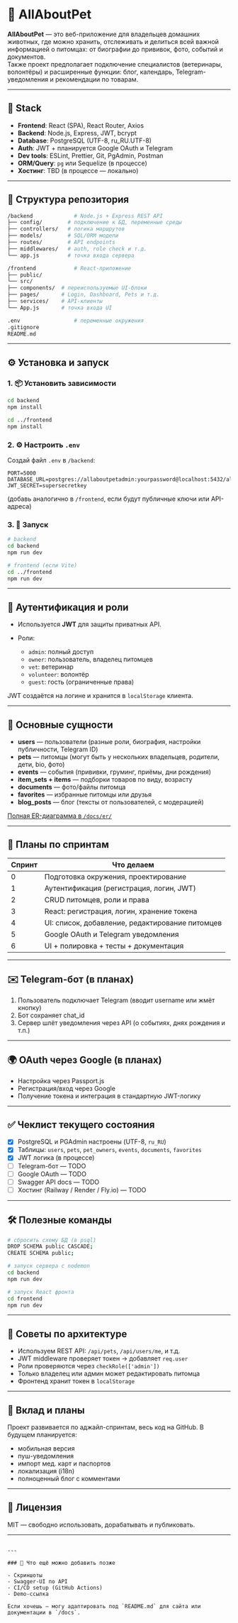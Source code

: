 # 🐾 AllAboutPet

**AllAboutPet** — это веб-приложение для владельцев домашних животных, где можно хранить, отслеживать и делиться всей важной информацией о питомцах: от биографии до прививок, фото, событий и документов.  
Также проект предполагает подключение специалистов (ветеринары, волонтёры) и расширенные функции: блог, календарь, Telegram-уведомления и рекомендации по товарам.

---

## 🚀 Stack

- **Frontend**: React (SPA), React Router, Axios
- **Backend**: Node.js, Express, JWT, bcrypt
- **Database**: PostgreSQL (UTF-8, ru_RU.UTF-8)
- **Auth**: JWT + планируется Google OAuth и Telegram
- **Dev tools**: ESLint, Prettier, Git, PgAdmin, Postman
- **ORM/Query**: `pg` или Sequelize (в процессе)
- **Хостинг**: TBD (в процессе — локально)

---

## 📁 Структура репозитория

``` bash
/backend             # Node.js + Express REST API
├── config/        # подключение к БД, переменные среды
├── controllers/   # логика маршрутов
├── models/        # SQL/ORM модели
├── routes/        # API endpoints
├── middlewares/   # auth, role check и т.д.
└── app.js         # точка входа сервера

/frontend            # React-приложение
├── public/
└── src/
├── components/  # переиспользуемые UI-блоки
├── pages/       # Login, Dashboard, Pets и т.д.
├── services/    # API-клиенты
└── App.js       # точка входа UI

.env                 # переменные окружения
.gitignore
README.md

````

---

## ⚙️ Установка и запуск

### 1. 📦 Установить зависимости

```bash
cd backend
npm install

cd ../frontend
npm install
````

### 2. ⚙️ Настроить `.env`

Создай файл `.env` в `/backend`:

```env
PORT=5000
DATABASE_URL=postgres://allaboutpetadmin:yourpassword@localhost:5432/allaboutpetbasic
JWT_SECRET=supersecretkey
```

(добавь аналогично в `/frontend`, если будут публичные ключи или API-адреса)

### 3. 🧪 Запуск

```bash
# backend
cd backend
npm run dev

# frontend (если Vite)
cd ../frontend
npm run dev
```

---

## 🔐 Аутентификация и роли

* Используется **JWT** для защиты приватных API.
* Роли:

  * `admin`: полный доступ
  * `owner`: пользователь, владелец питомцев
  * `vet`: ветеринар
  * `volunteer`: волонтёр
  * `guest`: гость (ограниченные права)

JWT создаётся на логине и хранится в `localStorage` клиента.

---

## 🐶 Основные сущности

* **users** — пользователи (разные роли, биография, настройки публичности, Telegram ID)
* **pets** — питомцы (могут быть у нескольких владельцев, родители, дети, bio, фото)
* **events** — события (прививки, груминг, приёмы, дни рождения)
* **item\_sets + items** — подборки товаров по виду, возрасту
* **documents** — фото/файлы питомца
* **favorites** — избранные питомцы или друзья
* **blog\_posts** — блог (тексты от пользователей, с модерацией)

[Полная ER-диаграмма в `/docs/er/`](./docs/er/allaboutpet_merged_colored_er.png)

---

## 📅 Планы по спринтам

| Спринт | Что делаем                                      |
| ------ | ----------------------------------------------- |
| 0      | Подготовка окружения, проектирование            |
| 1      | Аутентификация (регистрация, логин, JWT)        |
| 2      | CRUD питомцев, роли и права                     |
| 3      | React: регистрация, логин, хранение токена      |
| 4      | UI: список, добавление, редактирование питомцев |
| 5      | Google OAuth и Telegram уведомления             |
| 6      | UI + полировка + тесты + документация           |

---

## ✉️ Telegram-бот (в планах)

1. Пользователь подключает Telegram (вводит username или жмёт кнопку)
2. Бот сохраняет chat\_id
3. Сервер шлёт уведомления через API (о событиях, днях рождения и т.п.)

---

## 🌍 OAuth через Google (в планах)

* Настройка через Passport.js
* Регистрация/вход через Google
* Получение токена и интеграция в стандартную JWT-логику

---

## ✅ Чеклист текущего состояния

* [x] PostgreSQL и PGAdmin настроены (UTF-8, `ru_RU`)
* [x] Таблицы: `users`, `pets`, `pet_owners`, `events`, `documents`, `favorites`
* [x] JWT логика (в процессе)
* [ ] Telegram-бот — TODO
* [ ] Google OAuth — TODO
* [ ] Swagger API docs — TODO
* [ ] Хостинг (Railway / Render / Fly.io) — TODO

---

## 🛠 Полезные команды

```bash
# сбросить схему БД (в psql)
DROP SCHEMA public CASCADE;
CREATE SCHEMA public;

# запуск сервера с nodemon
cd backend
npm run dev

# запуск React фронта
cd frontend
npm run dev
```

---

## 🧠 Советы по архитектуре

* Используем REST API: `/api/pets`, `/api/users/me`, и т.д.
* JWT middleware проверяет токен → добавляет `req.user`
* Роли проверяются через `checkRole(['admin'])`
* Только владелец или админ может редактировать питомца
* Фронтенд хранит токен в `localStorage`

---

## 🤝 Вклад и планы

Проект развивается по аджайл-спринтам, весь код на GitHub.
В будущем планируется:

* мобильная версия
* пуш-уведомления
* импорт мед. карт и паспортов
* локализация (i18n)
* полноценный блог с комментами

---

## 📄 Лицензия

MIT — свободно использовать, дорабатывать и публиковать.

---

```

---

### 🔄 Что ещё можно добавить позже

- Скриншоты
- Swagger-UI по API
- CI/CD setup (GitHub Actions)
- Demo-ссылка

Если хочешь — могу адаптировать под `README.md` для сайта или документации в `/docs`.
```
